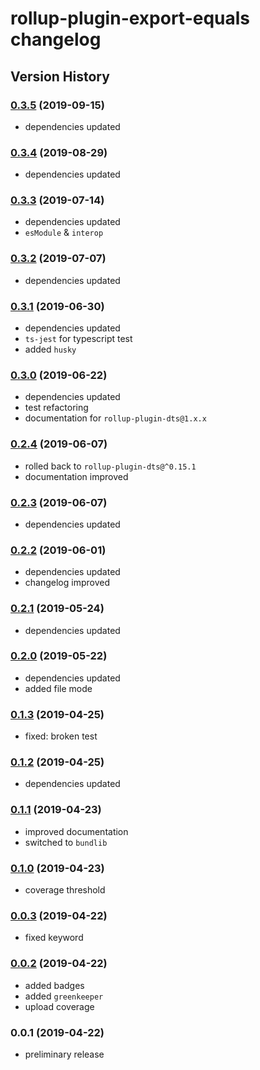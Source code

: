 # rollup-plugin-export-equals changelog

## Version History

### [0.3.5](https://github.com/manferlo81/rollup-plugin-export-equals/compare/v0.3.4...v0.3.5) (2019-09-15)

* dependencies updated

### [0.3.4](https://github.com/manferlo81/rollup-plugin-export-equals/compare/v0.3.3...v0.3.4) (2019-08-29)

* dependencies updated

### [0.3.3](https://github.com/manferlo81/rollup-plugin-export-equals/compare/v0.3.2...v0.3.3) (2019-07-14)

* dependencies updated
* `esModule` & `interop`

### [0.3.2](https://github.com/manferlo81/rollup-plugin-export-equals/compare/v0.3.1...v0.3.2) (2019-07-07)

* dependencies updated

### [0.3.1](https://github.com/manferlo81/rollup-plugin-export-equals/compare/v0.3.0...v0.3.1) (2019-06-30)

* dependencies updated
* `ts-jest` for typescript test
* added `husky`

### [0.3.0](https://github.com/manferlo81/rollup-plugin-export-equals/compare/v0.2.4...v0.3.0) (2019-06-22)

* dependencies updated
* test refactoring
* documentation for `rollup-plugin-dts@1.x.x`

### [0.2.4](https://github.com/manferlo81/rollup-plugin-export-equals/compare/v0.2.3...v0.2.4) (2019-06-07)

* rolled back to `rollup-plugin-dts@^0.15.1`
* documentation improved

### [0.2.3](https://github.com/manferlo81/rollup-plugin-export-equals/compare/v0.2.2...v0.2.3) (2019-06-07)

* dependencies updated

### [0.2.2](https://github.com/manferlo81/rollup-plugin-export-equals/compare/v0.2.1...v0.2.2) (2019-06-01)

* dependencies updated
* changelog improved

### [0.2.1](https://github.com/manferlo81/rollup-plugin-export-equals/compare/v0.2.0...v0.2.1) (2019-05-24)

* dependencies updated

### [0.2.0](https://github.com/manferlo81/rollup-plugin-export-equals/compare/v0.1.3...v0.2.0) (2019-05-22)

* dependencies updated
* added file mode

### [0.1.3](https://github.com/manferlo81/rollup-plugin-export-equals/compare/v0.1.2...v0.1.3) (2019-04-25)

* fixed: broken test

### [0.1.2](https://github.com/manferlo81/rollup-plugin-export-equals/compare/v0.1.1...v0.1.2) (2019-04-25)

* dependencies updated

### [0.1.1](https://github.com/manferlo81/rollup-plugin-export-equals/compare/v0.1.0...v0.1.1) (2019-04-23)

* improved documentation
* switched to `bundlib`

### [0.1.0](https://github.com/manferlo81/rollup-plugin-export-equals/compare/v0.0.3...v0.1.0) (2019-04-23)

* coverage threshold

### [0.0.3](https://github.com/manferlo81/rollup-plugin-export-equals/compare/v0.0.2...v0.0.3) (2019-04-22)

* fixed keyword

### [0.0.2](https://github.com/manferlo81/rollup-plugin-export-equals/compare/v0.0.1...v0.0.2) (2019-04-22)

* added badges
* added `greenkeeper`
* upload coverage

### 0.0.1 (2019-04-22)

* preliminary release
